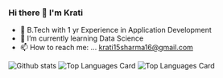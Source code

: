 ### Hi there 👋 I'm Krati

  
- 🤔 B.Tech with 1 yr Experience in Application Development
- 🌱 I’m currently learning  Data Science 
- 📫 How to reach me: ... krati15sharma16@gmail.com


![Github stats](https://github-readme-stats.vercel.app/api?username=KratiSharma06&theme=highcontrast&show_icons=true&count_private=true)
![Top Languages Card](https://github-readme-stats.vercel.app/api/top-langs/?username=KratiSharma06)
![Top Languages Card](https://github-readme-stats.vercel.app/api/top-langs/?username=KratiSharma06&layout=compact)


<!--
**KratiSharma06/KratiSharma06** is a ✨ _special_ ✨ repository because its `README.md` (this file) appears on your GitHub profile.

Here are some ideas to get you started:

- 🔭 I’m currently working on ...
- 🌱 I’m currently learning ...
- 👯 I’m looking to collaborate on ...
- 🤔 I’m looking for help with ...
- 💬 Ask me about ...
- 📫 How to reach me: ... krati15sharma16@gmail.com
- 😄 Pronouns: ...
- ⚡ Fun fact: ...

![Github stats](https://github-readme-stats.vercel.app/api?username=KratiSharma06)
-->
